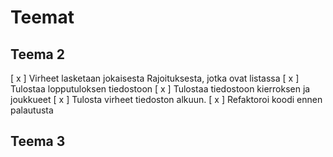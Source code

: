 # Teemat
## Teema 2
[ x ] Virheet lasketaan jokaisesta Rajoituksesta, jotka ovat listassa
[ x ] Tulostaa lopputuloksen tiedostoon
        [ x ] Tulostaa tiedostoon kierroksen ja joukkueet
        [ x ] Tulosta virheet tiedoston alkuun.
[ x ] Refaktoroi koodi ennen palautusta

## Teema 3